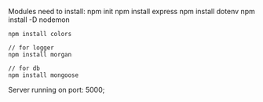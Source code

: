 Modules need to install:
    npm init
    npm install express
    npm install dotenv
    npm install -D nodemon

    npm install colors

    // for logger
    npm install morgan

    // for db
    npm install mongoose

    

Server running on port: 5000;